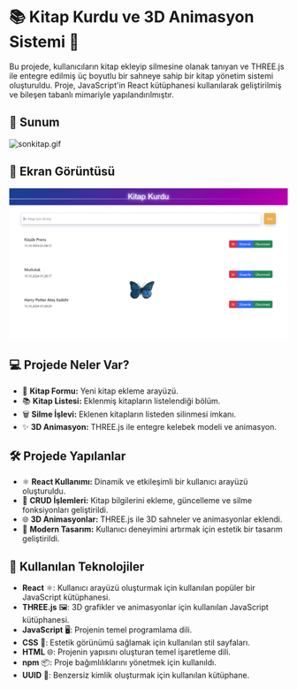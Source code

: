 # 📚 Kitap Kurdu ve 3D Animasyon Sistemi 🦋

Bu projede, kullanıcıların kitap ekleyip silmesine olanak tanıyan ve THREE.js ile entegre edilmiş üç boyutlu bir sahneye sahip bir kitap yönetim sistemi oluşturuldu. Proje, JavaScript'in React kütüphanesi kullanılarak geliştirilmiş ve bileşen tabanlı mimariyle yapılandırılmıştır.

## 📸 Sunum
![sonkitap.gif](https://github.com/Fiartaks/31--React-3D---Kitap-Kurdu-/blob/main/crud/src/sonkitap.gif)

## 📸 Ekran Görüntüsü
![kitapekran.png](https://github.com/Fiartaks/31--React-3D---Kitap-Kurdu-/blob/main/crud/src/kitapekran.png)


## 💻 Projede Neler Var?
- 📘 **Kitap Formu:** Yeni kitap ekleme arayüzü.
- 📚 **Kitap Listesi:** Eklenmiş kitapların listelendiği bölüm.
- 🗑️ **Silme İşlevi:** Eklenen kitapların listeden silinmesi imkanı.
- ✨ **3D Animasyon:** THREE.js ile entegre kelebek modeli ve animasyon.

## 🛠️ Projede Yapılanlar
- ⚛️ **React Kullanımı:** Dinamik ve etkileşimli bir kullanıcı arayüzü oluşturuldu.
- 🔄 **CRUD İşlemleri:** Kitap bilgilerini ekleme, güncelleme ve silme fonksiyonları geliştirildi.
- 🌐 **3D Animasyonlar:** THREE.js ile 3D sahneler ve animasyonlar eklendi.
- 🎨 **Modern Tasarım:** Kullanıcı deneyimini artırmak için estetik bir tasarım geliştirildi.

## 🚀 Kullanılan Teknolojiler
- **React** ⚛️: Kullanıcı arayüzü oluşturmak için kullanılan popüler bir JavaScript kütüphanesi.
- **THREE.js** 🖼️: 3D grafikler ve animasyonlar için kullanılan JavaScript kütüphanesi.
- **JavaScript** 🖥️: Projenin temel programlama dili.
- **CSS** 🎨: Estetik görünümü sağlamak için kullanılan stil sayfaları.
- **HTML** 🌐: Projenin yapısını oluşturan temel işaretleme dili.
- **npm** 📦: Proje bağımlılıklarını yönetmek için kullanıldı.
- **UUID** 🔑: Benzersiz kimlik oluşturmak için kullanılan kütüphane.

